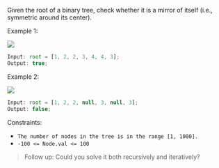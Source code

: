 Given the root of a binary tree, check whether it is a mirror of itself (i.e., symmetric around its center).

Example 1:

<img src=https://assets.leetcode.com/uploads/2021/02/19/symtree1.jpg />

```jsx
Input: root = [1, 2, 2, 3, 4, 4, 3];
Output: true;
```

Example 2:

<img src=https://assets.leetcode.com/uploads/2021/02/19/symtree2.jpg />

```jsx
Input: root = [1, 2, 2, null, 3, null, 3];
Output: false;
```

Constraints:

- `The number of nodes in the tree is in the range [1, 1000].`
- `-100 <= Node.val <= 100`

> Follow up: Could you solve it both recursively and iteratively?

